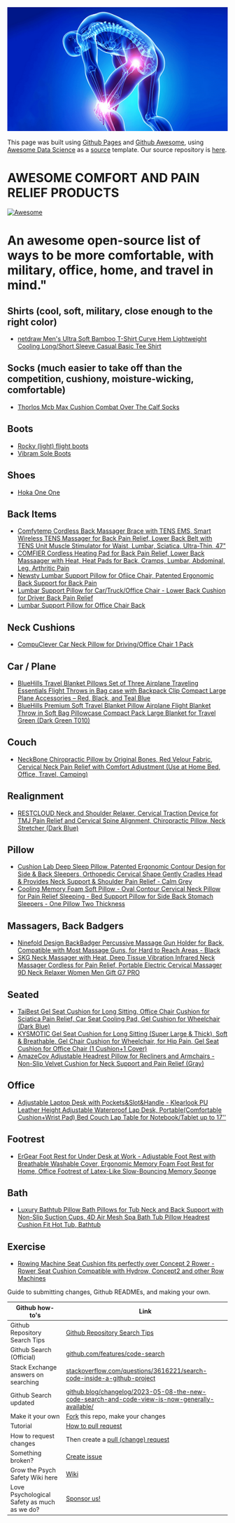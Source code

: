 
<div align="center"><img src="./assets/suffering.jpg"></div>

This page was built using [Github Pages](https://docs.github.com/en/pages/quickstart) and [Github Awesome](https://github.com/sindresorhus/awesome#readme), using [Awesome Data Science](https://awesome-datascience.academic.io/) as a [source](https://github.com/academic/awesome-datascience) template.  Our source repository is [here](https://github.com/psychological-safety-yogis/awesome-psych-safety).  

# AWESOME COMFORT AND PAIN RELIEF PRODUCTS
[![Awesome](https://cdn.rawgit.com/sindresorhus/awesome/d7305f38d29fed78fa85652e3a63e154dd8e8829/media/badge.svg)](https://github.com/sindresorhus/awesome) 

# An awesome open-source list of ways to be more comfortable, with military, office, home, and travel in mind."

## Shirts (cool, soft, military, close enough to the right color)

- [netdraw Men's Ultra Soft Bamboo T-Shirt Curve Hem Lightweight Cooling Long/Short Sleeve Casual Basic Tee Shirt](https://www.amazon.com/gp/product/B0BX73SV9M/)

## Socks (much easier to take off than the competition, cushiony, moisture-wicking, comfortable)

- [Thorlos Mcb Max Cushion Combat Over The Calf Socks](https://www.amazon.com/gp/product/B001WPCAUK/)

## Boots

- [Rocky (light) flight boots](https://www.rockyboots.com/safetofly/)
- [Vibram Sole Boots](https://www.rockyboots.com/vibram-boots/)

## Shoes

- [Hoka One One](https://www.amazon.com/s?k=HOKA+ONE+ONE)

## Back Items

- [Comfytemp Cordless Back Massager Brace with TENS EMS, Smart Wireless TENS Massager for Back Pain Relief, Lower Back Belt with TENS Unit Muscle Stimulator for Waist, Lumbar, Sciatica, Ultra-Thin, 47"](https://www.amazon.com/gp/product/B0CHMR36RP/)
- [COMFIER Cordless Heating Pad for Back Pain Relief, Lower Back Massaager with Heat, Heat Pads for Back, Cramps, Lumbar, Abdominal, Leg, Arthritic Pain](https://www.amazon.com/gp/product/B0BXS1X4S9/)
- [Newsty Lumbar Support Pillow for Ofiice Chair, Patented Ergonomic Back Support for Back Pain](https://www.amazon.com/gp/product/B0B3RRJLD4/)
- [Lumbar Support Pillow for Car/Truck/Office Chair - Lower Back Cushion for Driver Back Pain Relief](https://www.amazon.com/gp/product/B0CGX4PPNT/)
- [Lumbar Support Pillow for Office Chair Back](https://www.amazon.com/gp/product/B09TZLGGWQ/)

## Neck Cushions

- [CompuClever Car Neck Pillow for Driving/Office Chair 1 Pack](https://www.amazon.com/gp/product/B0CGX8JVTV/)

## Car / Plane

- [BlueHills Travel Blanket Pillows Set of Three Airplane Traveling Essentials Flight Throws in Bag case with Backpack Clip Compact Large Plane Accessories – Red, Black, and Teal Blue](https://www.amazon.com/BlueHills-Airplane-Traveling-Essentials-Accessories/dp/B0CL516NBM)
- [BlueHills Premium Soft Travel Blanket Pillow Airplane Flight Blanket Throw in Soft Bag Pillowcase Compact Pack Large Blanket for Travel Green (Dark Green T010)](https://www.amazon.com/gp/product/B07T196LXD/)

## Couch

- [NeckBone Chiropractic Pillow by Original Bones, Red Velour Fabric, Cervical Neck Pain Relief with Comfort Adjustment (Use at Home Bed, Office, Travel, Camping)](https://www.amazon.com/gp/product/B0797HYP1Y/)

## Realignment

- [RESTCLOUD Neck and Shoulder Relaxer, Cervical Traction Device for TMJ Pain Relief and Cervical Spine Alignment, Chiropractic Pillow, Neck Stretcher (Dark Blue)](https://www.amazon.com/gp/product/B08C2G9GVW/)

## Pillow

- [Cushion Lab Deep Sleep Pillow, Patented Ergonomic Contour Design for Side & Back Sleepers, Orthopedic Cervical Shape Gently Cradles Head & Provides Neck Support & Shoulder Pain Relief - Calm Grey](https://www.amazon.com/gp/product/B099QTDNTW/)
- [Cooling Memory Foam Soft Pillow - Oval Contour Cervical Neck Pillow for Pain Relief Sleeping - Bed Support Pillow for Side Back Stomach Sleepers - One Pillow Two Thickness](https://www.amazon.com/gp/product/B0BM8PSC31/)

## Massagers, Back Badgers

- [Ninefold Design BackBadger Percussive Massage Gun Holder for Back, Compatible with Most Massage Guns, for Hard to Reach Areas - Black](https://www.amazon.com/gp/product/B08DKG3NX7/)
- [SKG Neck Massager with Heat, Deep Tissue Vibration Infrared Neck Massager Cordless for Pain Relief, Portable Electric Cervical Massager 9D Neck Relaxer Women Men Gift G7 PRO](https://www.amazon.com/gp/product/B0BBTDDP8W/)

## Seated

- [TaiBest Gel Seat Cushion for Long Sitting, Office Chair Cushion for Sciatica Pain Relief, Car Seat Cooling Pad, Gel Cushion for Wheelchair (Dark Blue)](https://www.amazon.com/gp/product/B09ZTXJDNX/)
- [KYSMOTIC Gel Seat Cushion for Long Sitting (Super Large & Thick), Soft & Breathable, Gel Chair Cushion for Wheelchair, for Hip Pain, Gel Seat Cushion for Office Chair (1 Cushion+1 Cover)](https://www.amazon.com/gp/product/B08YRRNCCK/)
- [AmazeCov Adjustable Headrest Pillow for Recliners and Armchairs - Non-Slip Velvet Cushion for Neck Support and Pain Relief (Gray)](https://www.amazon.com/gp/product/B0BXY1TWDB/)

## Office

- [Adjustable Laptop Desk with Pockets&Slot&Handle - Klearlook PU Leather Height Adjustable Waterproof Lap Desk, Portable(Comfortable Cushion+Wrist Pad) Bed Couch Lap Table for Notebook/Tablet up to 17''](https://www.amazon.com/gp/product/B091JS395T/)

## Footrest

- [ErGear Foot Rest for Under Desk at Work - Adjustable Foot Rest with Breathable Washable Cover, Ergonomic Memory Foam Foot Rest for Home, Office Footrest of Latex-Like Slow-Bouncing Memory Sponge](https://www.amazon.com/gp/product/B0B6W3SCKD/)

## Bath

- [Luxury Bathtub Pillow Bath Pillows for Tub Neck and Back Support with Non-Slip Suction Cups, 4D Air Mesh Spa Bath Tub Pillow Headrest Cushion Fit Hot Tub, Bathtub](https://www.amazon.com/gp/product/B0956W57K7)

## Exercise

- [Rowing Machine Seat Cushion fits perfectly over Concept 2 Rower - Rower Seat Cushion Compatible with Hydrow, Concept2 and other Row Machines](https://www.amazon.com/gp/product/B01D10YY0C/)

Guide to submitting changes, Github READMEs, and making your own. 

| Github how-to's | Link |
| ------------- | ------------- |
| Github Repository Search Tips | [Github Repository Search Tips](https://www.freecodecamp.org/news/github-search-tips/) |
| Github Search (Official) | [github.com/features/code-search](https://github.com/features/code-search) |
| Stack Exchange answers on searching  | [stackoverflow.com/questions/3616221/search-code-inside-a-github-project](https://stackoverflow.com/questions/3616221/search-code-inside-a-github-project) |
| Github Search updated | [github.blog/changelog/2023-05-08-the-new-code-search-and-code-view-is-now-generally-available/](https://github.blog/changelog/2023-05-08-the-new-code-search-and-code-view-is-now-generally-available/) |
| Make it your own | [Fork](https://github.com/psychological-safety-yogis/awesome-psych-safety/fork) this repo, make your changes |
| Tutorial | [How to pull request](https://github.com/psychological-safety-yogis/awesome-psych-safety/blob/live/pull_request_guide.md) |  
| How to request changes | Then create a [pull (change) request](https://github.com/psychological-safety-yogis/awesome-psych-safety/pulls) |
| Something broken? | [Create issue](https://github.com/psychological-safety-yogis/awesome-psych-safety/issues) |
| Grow the Psych Safety Wiki here | [Wiki](https://github.com/psychological-safety-yogis/awesome-psych-safety/wiki) |
| Love Psychological Safety as much as we do? | [Sponsor us!](https://github.com/sponsors/psychological-safety-yogis) | 

<br/>


